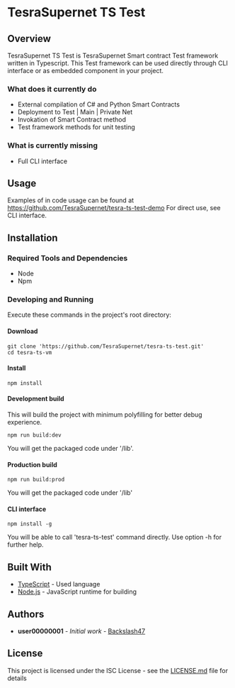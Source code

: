 # TesraSupernet TS Test

## Overview

TesraSupernet TS Test is TesraSupernet Smart contract Test framework written in Typescript. This Test framework can be used directly through CLI interface or as embedded component in your project.


### What does it currently do

* External compilation of C# and Python Smart Contracts
* Deployment to Test | Main | Private Net
* Invokation of Smart Contract method
* Test framework methods for unit testing

### What is currently missing

* Full CLI interface

## Usage

Examples of in code usage can be found at https://github.com/TesraSupernet/tesra-ts-test-demo
For direct use, see CLI interface.

## Installation

### Required Tools and Dependencies

* Node
* Npm

### Developing and Running

Execute these commands in the project's root directory:

#### Download
```
git clone 'https://github.com/TesraSupernet/tesra-ts-test.git'
cd tesra-ts-vm
```

#### Install

```
npm install
```

#### Development build
This will build the project with minimum polyfilling for better debug experience.

````
npm run build:dev
````

You will get the packaged code under '/lib'.


#### Production build 

````
npm run build:prod
````

You will get the packaged code under '/lib'

#### CLI interface

````
npm install -g
````

You will be able to call 'tesra-ts-test' command directly. Use option -h for further help.

## Built With

* [TypeScript](https://www.typescriptlang.org/) - Used language
* [Node.js](https://nodejs.org) - JavaScript runtime for building

## Authors

* **user00000001** - *Initial work* - [Backslash47](https://github.com/backslash47)

## License

This project is licensed under the ISC License - see the [LICENSE.md](LICENSE.md) file for details

